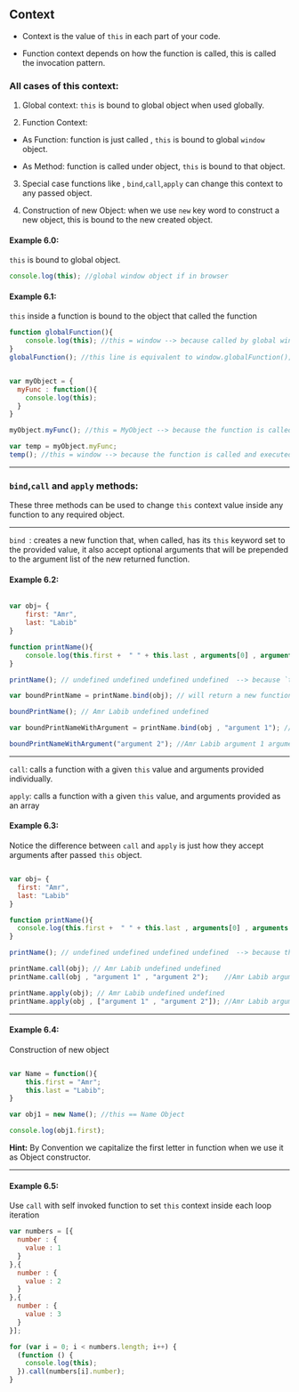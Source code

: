 ## Context
* Context is the value of `this` in each part of your code.

* Function context depends on how the function is called, this is called the invocation pattern.


### All cases of this context:

1. Global context:
`this` is bound to global object when used globally.

2. Function Context:
 * As Function: function is just called , `this` is bound to global `window` object.

 * As Method: function is called under object, `this` is bound to that object.

3. Special case functions like , `bind`,`call`,`apply` can change this context to any passed object.

4. Construction of new Object: when we use `new` key word to construct a new object, this is bound to the new created object.

#### Example 6.0:

`this` is bound to global object.

```javascript
console.log(this); //global window object if in browser
```

#### Example 6.1:

`this` inside a function is bound to the object that called the function

```javascript
function globalFunction(){
	console.log(this); //this = window --> because called by global window object
}
globalFunction(); //this line is equivalent to window.globalFunction();


var myObject = {
  myFunc : function(){
    console.log(this);
  }
}

myObject.myFunc(); //this = MyObject --> because the function is called on myObject

var temp = myObject.myFunc;
temp(); //this = window --> because the function is called and executed from global window object

```

---

### `bind`,`call` and `apply` methods:

These three methods can be used to change `this` context value inside any function to any required object.

---

`bind `: creates a new function that, when called, has its `this` keyword set to the provided value, it also accept optional arguments that will be prepended to the argument list of the new returned function.


#### Example 6.2:

```javascript

var obj= {
	first: "Amr",
	last: "Labib"
}

function printName(){
	console.log(this.first +  " " + this.last , arguments[0] , arguments[1]);
}

printName(); // undefined undefined undefined undefined  --> because `this` is bound to global window object, also we don't have any argument passed to the function

var boundPrintName = printName.bind(obj); // will return a new function with `this` bound to obj

boundPrintName(); // Amr Labib undefined undefined

var boundPrintNameWithArgument = printName.bind(obj , "argument 1"); //will return new function with `this` bound to obj and first argument set to "argument 1"

boundPrintNameWithArgument("argument 2"); //Amr Labib argument 1 argument 2

```

---


`call`: calls a function with a given `this` value and arguments provided individually.

`apply`: calls a function with a given `this` value, and arguments provided as an array

#### Example 6.3:

Notice the difference between `call` and `apply` is just how they accept arguments after passed `this` object.

```javascript

var obj= {
  first: "Amr",
  last: "Labib"
}

function printName(){
  console.log(this.first +  " " + this.last , arguments[0] , arguments[1] );
}

printName(); // undefined undefined undefined undefined  --> because this is bound to global window object, also we don't have any argument passed to the function

printName.call(obj); // Amr Labib undefined undefined
printName.call(obj , "argument 1" , "argument 2");    //Amr Labib argument 1 argument 2

printName.apply(obj); // Amr Labib undefined undefined
printName.apply(obj , ["argument 1" , "argument 2"]); //Amr Labib argument 1 argument 2

```

---

#### Example 6.4:

Construction of new object

```javascript

var Name = function(){
	this.first = "Amr";
	this.last = "Labib";
}

var obj1 = new Name(); //this == Name Object

console.log(obj1.first);

```

**Hint:**
By Convention we capitalize the first letter in function when we use it as Object constructor.

---

#### Example 6.5:

Use `call` with self invoked function to set `this` context inside each loop iteration

```javascript
var numbers = [{
  number : {
  	value : 1
  }
},{
  number : {
  	value : 2
  }
},{
  number : {
  	value : 3
  }
}];

for (var i = 0; i < numbers.length; i++) {
  (function () {
    console.log(this);
  }).call(numbers[i].number);
}


```
